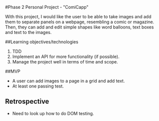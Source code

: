 #Phase 2 Personal Project - "ComiCapp"

With this project, I would like the user to be able to take images and add them to separate panels on a webpage, resembling a comic or magazine. Then, they can add and edit simple shapes like word balloons, text boxes and text to the images.

##Learning objectives/technologies
1. TDD
2. Implement an API for more functionality (if possible).
3. Manage the project well in terms of time and scope.

##MVP
* A user can add images to a page in a grid and add text.
* At least one passing test.

## Retrospective
* Need to look up how to do DOM testing.
